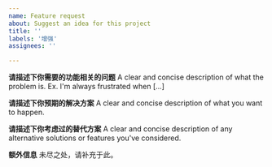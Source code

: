 ```yaml
---
name: Feature request
about: Suggest an idea for this project
title: ''
labels: '增强'
assignees: ''

---
```


**请描述下你需要的功能相关的问题**
A clear and concise description of what the problem is. Ex. I'm always frustrated when [...]

**请描述下你预期的解决方案**
A clear and concise description of what you want to happen.

**请描述下你考虑过的替代方案**
A clear and concise description of any alternative solutions or features you've considered.

**额外信息**
未尽之处，请补充于此。
